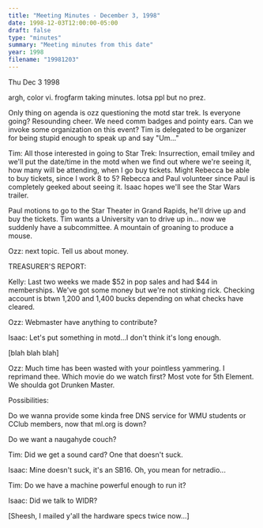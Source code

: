 ```yaml
---
title: "Meeting Minutes - December 3, 1998"
date: 1998-12-03T12:00:00-05:00
draft: false
type: "minutes"
summary: "Meeting minutes from this date"
year: 1998
filename: "19981203"
---
```


Thu Dec 3 1998 </p><p>
argh, color vi. frogfarm taking minutes. lotsa ppl but no prez. </p><p>
Only thing on agenda is ozz questioning the motd star trek. Is everyone going? Resounding cheer. We need comm badges and pointy ears. Can we invoke some organization on this event? Tim is delegated to be organizer for being stupid enough to speak up and say "Um..." </p><p>
Tim: All those interested in going to Star Trek: Insurrection, email tmiley and we'll put the date/time in the motd when we find out where we're seeing it, how many will be attending, when I go buy tickets. Might Rebecca be able to buy tickets, since I work 8 to 5?  Rebecca and  Paul volunteer since Paul is completely geeked about seeing it. Isaac hopes we'll see the Star Wars trailer. </p><p>
Paul motions to go to the Star Theater in Grand Rapids, he'll drive up and buy the tickets. Tim wants a University van to drive up in... now we suddenly have a subcommittee. A mountain of groaning to produce a mouse. </p><p>
Ozz: next topic. Tell us about money. </p><p>
TREASURER'S REPORT:  </p><p>
Kelly: Last two weeks we made $52 in pop sales and had $44 in memberships. We've got some money but we're not stinking rick. Checking account is btwn 1,200 and 1,400 bucks depending on what checks have cleared. </p><p>
Ozz: Webmaster have anything to contribute?  </p><p>
Isaac: Let's put something in motd...I don't think it's long enough. </p><p>
[blah blah blah] </p><p>
Ozz: Much time has been wasted with your pointless yammering. I reprimand thee. Which movie do we watch first?  Most vote for 5th Element. We shoulda got Drunken Master. </p><p>
Possibilities: </p><p>
Do we wanna provide some kinda free DNS service for WMU students or CClub members, now that ml.org is down? </p><p>
Do we want a naugahyde couch? </p><p>
Tim: Did we get a sound card? One that doesn't suck. </p><p>
Isaac: Mine doesn't suck, it's an SB16. Oh, you mean for netradio... </p><p>
Tim: Do we have a machine powerful enough to run it? </p><p>
Isaac: Did we talk to WIDR? </p><p>
[Sheesh, I mailed y'all the hardware specs twice now...] </p><p>
</p><p>
</p>
